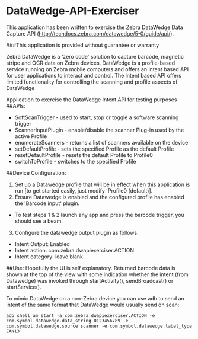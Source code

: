 # DataWedge-API-Exerciser

This application has been written to exercise the Zebra DataWedge Data Capture API (http://techdocs.zebra.com/datawedge/5-0/guide/api/).

###This application is provided without guarantee or warranty

Zebra DataWedge is a 'zero code' solution to capture barcode, magnetic stripe and OCR data on Zebra devices.  DataWedge is a profile-based service running on Zebra mobile computers and offers an intent based API for user applications to interact and control.  The intent based API offers limited functionality for controlling the scanning and profile aspects of DataWedge

Application to exercise the DataWedge Intent API for testing purposes
##APIs:
* SoftScanTrigger - used to start, stop or toggle a software scanning trigger
* ScannerInputPlugin - enable/disable the scanner Plug-in used by the active Profile
* enumerateScanners - returns a list of scanners available on the device
* setDefaultProfile - sets the specified Profile as the default Profile
* resetDefaultProfile - resets the default Profile to Profile0
* switchToProfile - switches to the specified Profile

##Device Configuration:
1. Set up a Datawedge profile that will be in effect when this application is run [to get started easily, just modify 'Profile0 (default)].  
2. Ensure Datawedge is enabled and the configured profile has enabled the 'Barcode input' plugin.  
  * To test steps 1 & 2 launch any app and press the barcode trigger, you should see a beam.
3. Configure the datawedge output plugin as follows.
  * Intent Output: Enabled
  * Intent action: com.zebra.dwapiexerciser.ACTION
  * Intent category: leave blank

##Use:
Hopefully the UI is self explanatory.  Returned barcode data is shown at the top of the view with some indication whether the intent (from Datawedge) was invoked through startActivity(), sendBroadcast() or startService().

To mimic DataWedge on a non-Zebra device you can use adb to send an intent of the same format that DataWedge would usually send on scan:
```
adb shell am start -a com.zebra.dwapiexerciser.ACTION -e com.symbol.datawedge.data_string 0123456789 -e com.symbol.datawedge.source scanner -e com.symbol.datawedge.label_type EAN13
```
